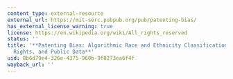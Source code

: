 ```yaml
---
content_type: external-resource
external_url: https://mit-serc.pubpub.org/pub/patenting-bias/
has_external_license_warning: true
license: https://en.wikipedia.org/wiki/All_rights_reserved
status: ''
title: '**Patenting Bias: Algorithmic Race and Ethnicity Classifications, Proprietary
  Rights, and Public Data**'
uid: 8b6d79e4-326e-4375-960b-9f8273ea6f4f
wayback_url: ''
---
```

